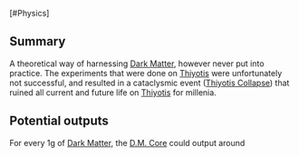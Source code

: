 [#Physics]

## Summary

A theoretical way of harnessing [Dark Matter](Dark%20Matter.md), however never put into practice. The experiments that were done on [Thiyotis](../Planets/Thiyotis.md) were unfortunately not successful, and resulted in a cataclysmic event ([Thiyotis Collapse](../Large%20Events/Thiyotis%20Collapse.md)) that ruined all current and future life on [Thiyotis](../Planets/Thiyotis.md) for millenia.

## Potential outputs

For every 1g of [Dark Matter](Dark%20Matter.md), the [D.M. Core](D.M.%20Core.md) could output around 